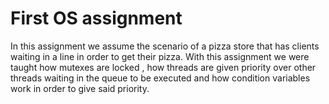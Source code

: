 # First OS assignment
In this assignment we assume the scenario of a pizza store that has clients waiting in a line in order to get their pizza. With this assignment we were taught how mutexes are locked
, how threads are given priority over other threads waiting in the queue to be executed and how condition variables work in order to give said priority.
